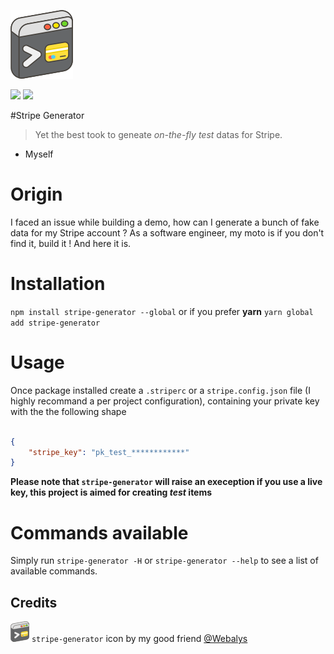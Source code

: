 ![](./stripe-generator-icon.png) 

![](https://img.shields.io/badge/I%20%3C3-Stripe-%234652FF.svg)
![](https://img.shields.io/badge/I%20%3C3-Stripe-%234652FF.svg)

#Stripe Generator

> Yet the best took to geneate _on-the-fly_ *test* datas for Stripe.
  - Myself

# Origin

I faced an issue while building a demo, how can I generate a bunch of fake data for my Stripe account ? As a software engineer, my moto is if you don't find it, build it ! And here it is. 

# Installation 

`npm install stripe-generator --global`
or if you prefer **yarn**
`yarn global add stripe-generator`

# Usage 

Once package installed create a `.striperc` or a `stripe.config.json` 
file (I highly recommand a per project configuration), containing your private key with the the following shape 

```json

{
	"stripe_key": "pk_test_************"
}

```

**Please note that `stripe-generator` will raise an exeception if you use a live key, this project is aimed for creating _test_ items**

# Commands available

Simply run `stripe-generator -H` or `stripe-generator --help` to see a list of available commands.



## Credits

 ![](./stripe-generator-icon-small.png) `stripe-generator` icon  by my good friend [@Webalys](https://twitter.com/webalys) 







